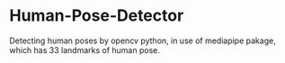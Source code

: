 # Human-Pose-Detector
Detecting human poses by opencv python, in use of mediapipe pakage, which has 33 landmarks of human pose.
